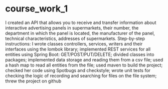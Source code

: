 # course_work_1
I created an API that allows you to receive and transfer information about interactive advertising panels in supermarkets, their number, the department in which the panel is located, the manufacturer of the panel, technical characteristics, addresses of supermarkets.
Step-by-step instructions:
I wrote classes controllers, services, writers and their interfaces using the lombok library;
implemented REST services for all entities using Spring Boot: GET/POST/PUT/DELETE;
divided classes into packages;
implemented data storage and reading them from a csv file; used a hash map to read all entities from the file; used maven to build the project;
checked her code using Spotbugs and checkstyle;
wrote unit tests for checking the logic of recording and searching for files on the file system; threw the project on github